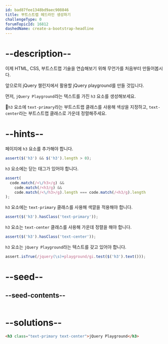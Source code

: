 ```yaml
---
id: bad87fee1348bd9aec908846
title: 부트스트랩 헤드라인 생성하기
challengeType: 0
forumTopicId: 16812
dashedName: create-a-bootstrap-headline
---
```


# --description--

이제 HTML, CSS, 부트스트랩 기술을 연습해보기 위해 무언가를 처음부터 만들어봅시다.

앞으로의 jQuery 챌린지에서 활용할 jQuery playground를 만들 것입니다.

먼저, `jQuery Playground`라는 텍스트를 가진 `h3` 요소를 생성해보세요.

`h3` 요소에 `text-primary`라는 부트스트랩 클래스를 사용해 색상을 지정하고, `text-center`라는 부트스트랩 클래스로 가운데 정렬해주세요.

# --hints--

페이지에 `h3` 요소를 추가해야 합니다.

```js
assert($('h3') && $('h3').length > 0);
```

`h3` 요소에는 닫는 태그가 있어야 합니다.

```js
assert(
  code.match(/<\/h3>/g) &&
    code.match(/<h3/g) &&
    code.match(/<\/h3>/g).length === code.match(/<h3/g).length
);
```

`h3` 요소에는 `text-primary` 클래스를 사용해 색깔을 적용해야 합니다.

```js
assert($('h3').hasClass('text-primary'));
```

`h3` 요소는 `text-center` 클래스를 사용해 가운데 정렬을 해야 합니다.

```js
assert($('h3').hasClass('text-center'));
```

`h3` 요소는 `jQuery Playground`라는 텍스트를 갖고 있어야 합니다.

```js
assert.isTrue(/jquery(\s)+playground/gi.test($('h3').text()));
```

# --seed--

## --seed-contents--

```html

```

# --solutions--

```html
<h3 class="text-primary text-center">jQuery Playground</h3>
```
